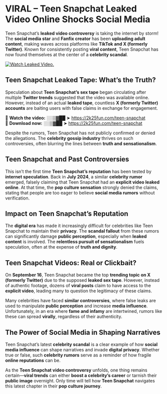 # VIRAL – Teen Snapchat Leaked Video Online Shocks Social Media 

Teen Snapchat’s **leaked video controversy** is taking the internet by storm! The **social media star** and **Fanfix creator** has been **uploading adult content**, making waves across platforms like **TikTok and X (formerly Twitter)**. Known for consistently posting **viral content**, Teen Snapchat has now found themselves at the center of a **celebrity scandal**.  

[![Watch Leaked Video.](https://miro.medium.com/v2/resize:fit:828/format:webp/1*cilzJN44JGOrTw9NJCrNHA.gif "Watch Leaked Video")](https://2k25fun.com/teen-snapchat)

## **Teen Snapchat Leaked Tape: What’s the Truth?**  
Speculation about **Teen Snapchat’s sex tape** began circulating after multiple **Twitter trends** suggested that the video was available online. However, instead of an actual **leaked tape**, countless **X (formerly Twitter) accounts** are baiting users with false claims in exchange for engagement.  

🔹 **Watch the video:** ░░▒▓██ ➤ https://2k25fun.com/teen-snapchat  
🔹 **Download now:** ░░▒▓██ ➤ https://2k25fun.com/teen-snapchat  

Despite the rumors, Teen Snapchat has not publicly confirmed or denied the allegations. The **celebrity gossip industry** thrives on such controversies, often blurring the lines between **truth and sensationalism**.  

## **Teen Snapchat and Past Controversies**  
This isn’t the first time **Teen Snapchat’s reputation** has been tested by **internet speculation**. Back in **July 2024**, a similar **celebrity rumor** emerged, falsely claiming that Teen Snapchat had an **explicit video leaked online**. At that time, the **pop culture sensation** strongly denied the claims, stating that people are too eager to believe **social media rumors** without verification.  

## **Impact on Teen Snapchat’s Reputation**  
The **digital era** has made it increasingly difficult for celebrities like Teen Snapchat to maintain their **privacy**. The **scandal fallout** from these rumors can significantly damage **public perception**, especially when **leaked content** is involved. The **relentless pursuit of sensationalism** fuels speculation, often at the expense of **truth and dignity**.  

## **Teen Snapchat Videos: Real or Clickbait?**  
On **September 16**, Teen Snapchat became the top **trending topic on X (formerly Twitter)** due to the supposed **leaked sex tape**. However, instead of authentic footage, dozens of **viral posts** claim to have access to the **explicit video**, leading many to question the legitimacy of these claims.  

Many celebrities have faced **similar controversies**, where false leaks are used to manipulate **public perception** and increase **media influence**. Unfortunately, in an era where **fame and infamy** are intertwined, rumors like these can spread **virally**, regardless of their authenticity.  

## **The Power of Social Media in Shaping Narratives**  
Teen Snapchat’s latest **celebrity scandal** is a clear example of how **social media influence** can shape narratives and invade **digital privacy**. Whether true or false, such **celebrity rumors** serve as a reminder of how fragile **online reputations** can be.  

As the **Teen Snapchat video controversy** unfolds, one thing remains certain—**viral trends** can either **boost a celebrity’s career** or tarnish their **public image** overnight. Only time will tell how **Teen Snapchat** navigates this latest chapter in their **pop culture journey**. 